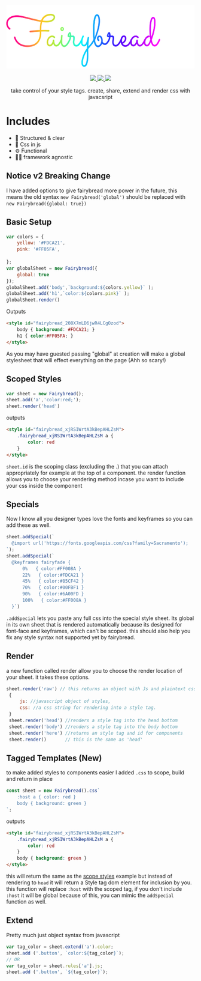 <p align="center"><img src="docs/logo.svg" height="170px" ></img></p>
<p align="center">
  <a href="https://gitter.im/fairybread/Lobby">
  <img src="https://img.shields.io/badge/chat%20on-gitter-ff69b4.svg?style=flat-square" />
  </a>
  <a href="https://www.npmjs.com/package/fairybread">
    <img src="https://img.shields.io/npm/dm/fairybread.svg?style=flat-square" />
  </a>
    <img src="https://img.shields.io/packagist/l/doctrine/orm.svg?style=flat-square" />
  </p>
 <p align="center">
take control of your style tags. create, share, extend and render css with javacsript
</p>


# Includes
- 🏡 Structured & clear
- 🔮 Css in js
- ⚙️ Functional
- 🤷‍♀️ framework agnostic

## Notice v2 Breaking Change
I have added options to give fairybread more power in the future, this means the old syntax
`new Fairybread('global')` should be replaced with `new Fairybread({global: true})`

## Basic Setup
```js
var colors = {
    yellow: '#FDCA21',
    pink: '#FF05FA',

};
var globalSheet = new Fairybread({
    global: true
});
globalSheet.add('body',`background:${colors.yellow}` );
globalSheet.add('h1',`color:${colors.pink}` );
globalSheet.render()
```

Outputs
```html
<style id="fairybread_208X7mLD6jwR4LCgOzod">
    body { background: #FDCA21; }
    h1 { color:#FF05FA; }
</style>
```
As you may have guested passing "global" at creation will make a global stylesheet that will effect everything on the page (Ahh so scary!)

## Scoped Styles
```js
var sheet = new Fairybread();
sheet.add('a','color:red;');
sheet.render('head')
```

outputs
```html
<style id="fairybread_xjRSIWrtA3kBepAHLZsM">
    .fairybread_xjRSIWrtA3kBepAHLZsM a {
        color: red
    }
</style>
```
`sheet.id` is the scoping class (excluding the .) that you can attach appropriately for example at the top of a component. the render function allows you to choose your rendering method incase you want to include your css inside the component

## Specials
Now I know all you designer types love the fonts and keyframes so you can add these as well.
```js
sheet.addSpecial(`
  @import url('https://fonts.googleapis.com/css?family=Sacramento');
`);
sheet.addSpecial(`
  @keyframes fairyfade {
      0%   { color:#FF008A }
      22%   { color:#FDCA21 }
      45%   { color:#85CF42 }
      70%   { color:#00FBF1 }
      90%   { color:#6A00FD }
      100%   { color:#FF008A }
  }`)
```

`.addSpecial` lets you paste any full css into the special style sheet.
Its global in its own sheet that is rendered automatically because its designed for font-face and keyframes, which can't be scoped. this should also help you fix any style syntax not supported yet by fairybread.

## Render
a new function called render allow you to choose the render location of your sheet. it takes these options.

```js
sheet.render('raw') // this returns an object with Js and plaintext css
 {
     js: //javascript object of styles,
     css: //a css string for rendering into a style tag.
 }
 sheet.render('head') //renders a style tag into the head bottom
 sheet.render('body') //renders a style tag into the body bottom
 sheet.render('here') //returns an style tag and id for components
 sheet.render()       // this is the same as 'head'
```

## Tagged Templates (New)
to make added styles to components easier I added `.css` to scope, build and return in place

```js
const sheet = new Fairybread().css`
    :host a { color: red }
    body { background: green }
`;
```
outputs
```html
<style id="fairybread_xjRSIWrtA3kBepAHLZsM">
    .fairybread_xjRSIWrtA3kBepAHLZsM a {
        color: red
    }
    body { background: green }
</style>
```
this will return the same as the [scope styles](#scoped-styles) example but instead of rendering to `head`
it will return a Style tag dom element for inclusion by you.
this function will replace `:host` with the scoped tag, if you don't include `:host` it will be global
because of this, you can mimic the `addSpecial` function as well.

## Extend
Pretty much just object syntax from javascript
```js
var tag_color = sheet.extend('a').color;
sheet.add ('.button', `color:${tag_color}`);
// OR
var tag_color = sheet.rules['a'].js;
sheet.add ('.button', `${tag_color}`);
```